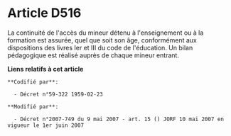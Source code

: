 # Article D516

La continuité de l'accès du mineur détenu à l'enseignement ou à la formation est assurée, quel que soit son âge, conformément
aux dispositions des livres Ier et III du code de l'éducation. Un bilan pédagogique est réalisé auprès de chaque mineur
entrant.

**Liens relatifs à cet article**

	**Codifié par**:

	  - Décret n°59-322 1959-02-23

	**Modifié par**:

	  - Décret n°2007-749 du 9 mai 2007 - art. 15 () JORF 10 mai 2007 en vigueur le 1er juin 2007
